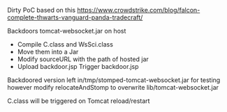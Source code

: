 
Dirty PoC based on this https://www.crowdstrike.com/blog/falcon-complete-thwarts-vanguard-panda-tradecraft/

Backdoors tomcat-websocket.jar on host

 - Compile C.class and WsSci.class 
 - Move them into a Jar  
 - Modify sourceURL with the path of hosted jar 
 - Upload backdoor.jsp Trigger backdoor.jsp 
   
Backdoored version left in/tmp/stomped-tomcat-websocket.jar for testing however modify relocateAndStomp to overwrite lib/tomcat-websocket.jar
  
 C.class will be triggered on Tomcat reload/restart


